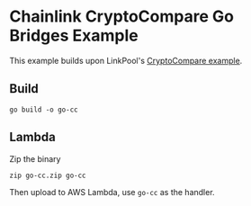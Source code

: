 # Chainlink CryptoCompare Go Bridges Example

This example builds upon LinkPool's [CryptoCompare example](https://github.com/linkpoolio/bridges/tree/master/examples/cryptocompare).

## Build

```
go build -o go-cc
```

## Lambda

Zip the binary

```
zip go-cc.zip go-cc
```

Then upload to AWS Lambda, use `go-cc` as the handler.
